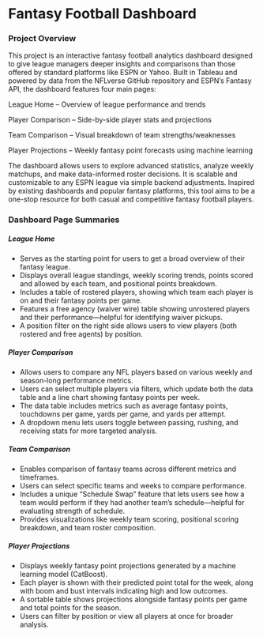 # Fantasy Football Dashboard

### Project Overview
This project is an interactive fantasy football analytics dashboard designed to give league managers deeper insights and comparisons than those offered by standard platforms like ESPN or Yahoo. Built in Tableau and powered by data from the NFLverse GitHub repository and ESPN’s Fantasy API, the dashboard features four main pages:

League Home – Overview of league performance and trends

Player Comparison – Side-by-side player stats and projections

Team Comparison – Visual breakdown of team strengths/weaknesses

Player Projections – Weekly fantasy point forecasts using machine learning

The dashboard allows users to explore advanced statistics, analyze weekly matchups, and make data-informed roster decisions. It is scalable and customizable to any ESPN league via simple backend adjustments. Inspired by existing dashboards and popular fantasy platforms, this tool aims to be a one-stop resource for both casual and competitive fantasy football players.

### Dashboard Page Summaries

##### League Home
- Serves as the starting point for users to get a broad overview of their fantasy league.
- Displays overall league standings, weekly scoring trends, points scored and allowed by each team, and positional points breakdown.
- Includes a table of rostered players, showing which team each player is on and their fantasy points per game.
- Features a free agency (waiver wire) table showing unrostered players and their performance—helpful for identifying waiver pickups.
- A position filter on the right side allows users to view players (both rostered and free agents) by position.

##### Player Comparison
- Allows users to compare any NFL players based on various weekly and season-long performance metrics.
- Users can select multiple players via filters, which update both the data table and a line chart showing fantasy points per week.
- The data table includes metrics such as average fantasy points, touchdowns per game, yards per game, and yards per attempt.
- A dropdown menu lets users toggle between passing, rushing, and receiving stats for more targeted analysis.

##### Team Comparison
- Enables comparison of fantasy teams across different metrics and timeframes.
- Users can select specific teams and weeks to compare performance.
- Includes a unique “Schedule Swap” feature that lets users see how a team would perform if they had another team’s schedule—helpful for evaluating strength of schedule.
- Provides visualizations like weekly team scoring, positional scoring breakdown, and team roster composition.

##### Player Projections
- Displays weekly fantasy point projections generated by a machine learning model (CatBoost).
- Each player is shown with their predicted point total for the week, along with boom and bust intervals indicating high and low outcomes.
- A sortable table shows projections alongside fantasy points per game and total points for the season.
- Users can filter by position or view all players at once for broader analysis.

